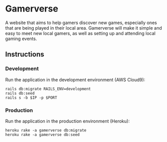 # Gamerverse

A website that aims to help gamers discover new games, especially ones that are being played in their local area. Gamerverse will make it simple and easy to meet new local gamers, as well as setting up and attending local gaming events.

## Instructions

### Development

Run the application in the development environment (AWS Cloud9):

    rails db:migrate RAILS_ENV=development
    rails db:seed
    rails s -b $IP -p $PORT

### Production

Run the application in the production environment (Heroku):

    heroku rake -a gamerverse db:migrate
    heroku rake -a gamerverse db:seed
